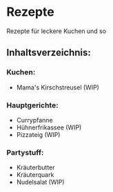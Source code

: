 # Rezepte
Rezepte für leckere Kuchen und so
## Inhaltsverzeichnis:
### Kuchen:
* Mama's Kirschstreusel (WIP)
### Hauptgerichte:
* Currypfanne
* Hühnerfrikassee (WIP)
* Pizzateig (WIP)
### Partystuff:
* Kräuterbutter
* Kräuterquark
* Nudelsalat (WIP)
